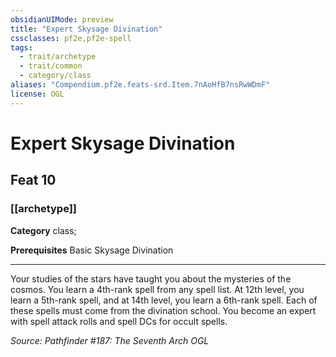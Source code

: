```yaml
---
obsidianUIMode: preview
title: "Expert Skysage Divination"
cssclasses: pf2e,pf2e-spell
tags:
  - trait/archetype
  - trait/common
  - category/class
aliases: "Compendium.pf2e.feats-srd.Item.7nAoHfB7nsRwWDmF"
license: OGL
---
```

# Expert Skysage Divination
## Feat 10
### [[archetype]]

**Category** class; 



**Prerequisites** Basic Skysage Divination
* * *
Your studies of the stars have taught you about the mysteries of the cosmos. You learn a 4th-rank spell from any spell list. At 12th level, you learn a 5th-rank spell, and at 14th level, you learn a 6th-rank spell. Each of these spells must come from the divination school. You become an expert with spell attack rolls and spell DCs for occult spells.

*Source: Pathfinder #187: The Seventh Arch*
*OGL*